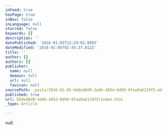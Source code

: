 ```yaml
---
inFeed: true
hasPage: true
inNav: false
inLanguage: null
starred: false
keywords: []
description: ''
datePublished: '2016-01-05T12:29:02.809Z'
dateModified: '2016-01-05T02:45:37.812Z'
title: ''
author: []
authors: []
publisher:
  name: null
  domain: null
  url: null
  favicon: null
sourcePath: _posts/2016-01-05-bb8ed8d9-3e86-485d-9d99-9faa9a6119f5.md
published: true
url: bb8ed8d9-3e86-485d-9d99-9faa9a6119f5/index.html
_type: Article

---
```

null